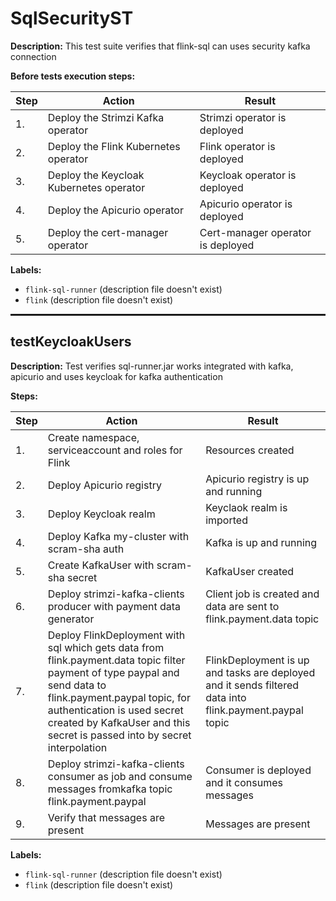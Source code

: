 # SqlSecurityST

**Description:** This test suite verifies that flink-sql can uses security kafka connection

**Before tests execution steps:**

| Step | Action | Result |
| - | - | - |
| 1. | Deploy the Strimzi Kafka operator | Strimzi operator is deployed |
| 2. | Deploy the Flink Kubernetes operator | Flink operator is deployed |
| 3. | Deploy the Keycloak Kubernetes operator | Keycloak operator is deployed |
| 4. | Deploy the Apicurio operator | Apicurio operator is deployed |
| 5. | Deploy the cert-manager operator | Cert-manager operator is deployed |

**Labels:**

* `flink-sql-runner` (description file doesn't exist)
* `flink` (description file doesn't exist)

<hr style="border:1px solid">

## testKeycloakUsers

**Description:** Test verifies sql-runner.jar works integrated with kafka, apicurio and uses keycloak for kafka authentication

**Steps:**

| Step | Action | Result |
| - | - | - |
| 1. | Create namespace, serviceaccount and roles for Flink | Resources created |
| 2. | Deploy Apicurio registry | Apicurio registry is up and running |
| 3. | Deploy Keycloak realm | Keyclaok realm is imported |
| 4. | Deploy Kafka my-cluster with scram-sha auth | Kafka is up and running |
| 5. | Create KafkaUser with scram-sha secret | KafkaUser created |
| 6. | Deploy strimzi-kafka-clients producer with payment data generator | Client job is created and data are sent to flink.payment.data topic |
| 7. | Deploy FlinkDeployment with sql which gets data from flink.payment.data topic filter payment of type paypal and send data to flink.payment.paypal topic, for authentication is used secret created by KafkaUser and this secret is passed into by secret interpolation | FlinkDeployment is up and tasks are deployed and it sends filtered data into flink.payment.paypal topic |
| 8. | Deploy strimzi-kafka-clients consumer as job and consume messages fromkafka topic flink.payment.paypal | Consumer is deployed and it consumes messages |
| 9. | Verify that messages are present | Messages are present |

**Labels:**

* `flink-sql-runner` (description file doesn't exist)
* `flink` (description file doesn't exist)

